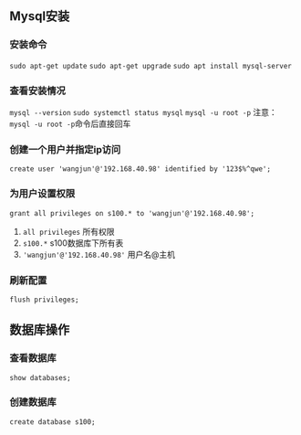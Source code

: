 ## Mysql安装
### 安装命令
```sudo apt-get update```
```sudo apt-get upgrade```
```sudo apt install mysql-server```
### 查看安装情况
```mysql --version```
```sudo systemctl status mysql```
```mysql -u root -p```
注意：```mysql -u root -p```命令后直接回车
### 创建一个用户并指定ip访问
``` create user 'wangjun'@'192.168.40.98' identified by '123$%^qwe'; ```
### 为用户设置权限
``` grant all privileges on s100.* to 'wangjun'@'192.168.40.98'; ```
1. ``` all privileges ``` 所有权限
2. ``` s100.* ``` s100数据库下所有表
3. ``` 'wangjun'@'192.168.40.98' ``` 用户名@主机
### 刷新配置
``` flush privileges; ```

## 数据库操作
### 查看数据库
```show databases;```
### 创建数据库
```create database s100;```







